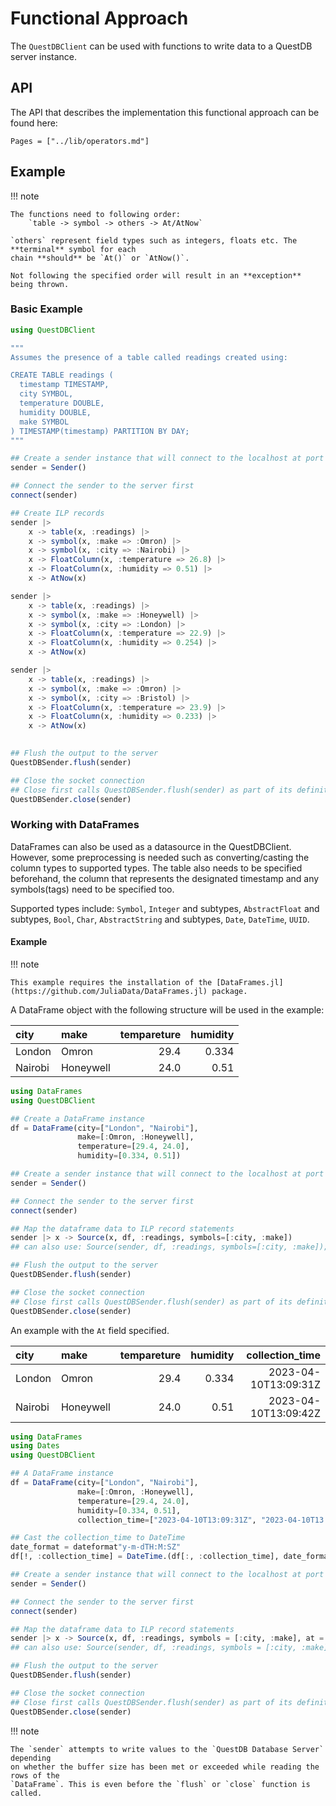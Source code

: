 # Functional Approach

The `QuestDBClient` can be used with functions to write data to a QuestDB server instance.

## API

The API that describes the implementation this functional approach can be found here:

```@contents
Pages = ["../lib/operators.md"]
```

## Example

!!! note 

    The functions need to following order:
        `table -> symbol -> others -> At/AtNow`
    
    `others` represent field types such as integers, floats etc. The **terminal** symbol for each
    chain **should** be `At()` or `AtNow()`. 

    Not following the specified order will result in an **exception** being thrown.


### Basic Example 

````julia
using QuestDBClient

"""
Assumes the presence of a table called readings created using:

CREATE TABLE readings (
  timestamp TIMESTAMP,
  city SYMBOL,
  temperature DOUBLE,
  humidity DOUBLE,
  make SYMBOL
) TIMESTAMP(timestamp) PARTITION BY DAY;
"""

## Create a sender instance that will connect to the localhost at port 9009
sender = Sender()

## Connect the sender to the server first
connect(sender)

## Create ILP records
sender |>
    x -> table(x, :readings) |> 
    x -> symbol(x, :make => :Omron) |>
    x -> symbol(x, :city => :Nairobi) |>
    x -> FloatColumn(x, :temperature => 26.8) |> 
    x -> FloatColumn(x, :humidity => 0.51) |>
    x -> AtNow(x)

sender |> 
    x -> table(x, :readings) |> 
    x -> symbol(x, :make => :Honeywell) |> 
    x -> symbol(x, :city => :London) |>
    x -> FloatColumn(x, :temperature => 22.9) |> 
    x -> FloatColumn(x, :humidity => 0.254) |>
    x -> AtNow(x)

sender |> 
    x -> table(x, :readings) |> 
    x -> symbol(x, :make => :Omron) |> 
    x -> symbol(x, :city => :Bristol) |>
    x -> FloatColumn(x, :temperature => 23.9) |> 
    x -> FloatColumn(x, :humidity => 0.233) |>
    x -> AtNow(x)
    

## Flush the output to the server
QuestDBSender.flush(sender)

## Close the socket connection
## Close first calls QuestDBSender.flush(sender) as part of its definition
QuestDBSender.close(sender)
````

### Working with DataFrames

DataFrames can also be used as a datasource in the QuestDBClient. However, some preprocessing
is needed such as converting/casting the column types to supported types. The table also needs to be specified
beforehand, the column that represents the designated timestamp and any symbols(tags) need to be specified too.

Supported types include: `Symbol`, `Integer` and subtypes, `AbstractFloat` and subtypes, `Bool`, `Char`, `AbstractString` and subtypes,
        `Date`, `DateTime`, `UUID`.

#### Example

!!! note

    This example requires the installation of the [DataFrames.jl](https://github.com/JuliaData/DataFrames.jl) package.

A DataFrame object with the following structure will be used in the example:

| city       | make       | tempareture  |   humidity  |
|:-----------|:-----------|-------------:|------------:|
| London     | Omron      |  29.4        |    0.334    |
| Nairobi    | Honeywell  |  24.0        |    0.51     |




````julia
using DataFrames
using QuestDBClient

## Create a DataFrame instance
df = DataFrame(city=["London", "Nairobi"], 
               make=[:Omron, :Honeywell], 
               temperature=[29.4, 24.0], 
               humidity=[0.334, 0.51])

## Create a sender instance that will connect to the localhost at port 9009
sender = Sender()

## Connect the sender to the server first
connect(sender)

## Map the dataframe data to ILP record statements
sender |> x -> Source(x, df, :readings, symbols=[:city, :make])
## can also use: Source(sender, df, :readings, symbols=[:city, :make]);

## Flush the output to the server
QuestDBSender.flush(sender)

## Close the socket connection
## Close first calls QuestDBSender.flush(sender) as part of its definition
QuestDBSender.close(sender)
````

An example with the `At` field specified.

| city       | make       | tempareture  |   humidity  | collection_time          |
|:-----------|:-----------|-------------:|------------:|-------------------------:
| London     | Omron      |  29.4        |    0.334    | 2023-04-10T13:09:31Z     |
| Nairobi    | Honeywell  |  24.0        |    0.51     | 2023-04-10T13:09:42Z     |


````julia
using DataFrames
using Dates
using QuestDBClient

## A DataFrame instance
df = DataFrame(city=["London", "Nairobi"], 
               make=[:Omron, :Honeywell], 
               temperature=[29.4, 24.0], 
               humidity=[0.334, 0.51], 
               collection_time=["2023-04-10T13:09:31Z", "2023-04-10T13:09:42Z"])

## Cast the collection_time to DateTime
date_format = dateformat"y-m-dTH:M:SZ"
df[!, :collection_time] = DateTime.(df[:, :collection_time], date_format)

## Create a sender instance that will connect to the localhost at port 9009
sender = Sender()

## Connect the sender to the server first
connect(sender)

## Map the dataframe data to ILP record statements
sender |> x -> Source(x, df, :readings, symbols = [:city, :make], at = :collection_time)
## can also use: Source(sender, df, :readings, symbols = [:city, :make], at = :collection_time)

## Flush the output to the server
QuestDBSender.flush(sender)

## Close the socket connection
## Close first calls QuestDBSender.flush(sender) as part of its definition
QuestDBSender.close(sender)
````

!!! note

    The `sender` attempts to write values to the `QuestDB Database Server` depending
    on whether the buffer size has been met or exceeded while reading the rows of the 
    `DataFrame`. This is even before the `flush` or `close` function is called.